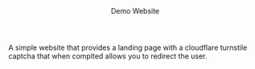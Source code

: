 </html>
<header>Demo Website</header>
<body>A simple website that provides a landing page with a cloudflare turnstile captcha that when complted allows you to redirect the user.</body>
</html>
